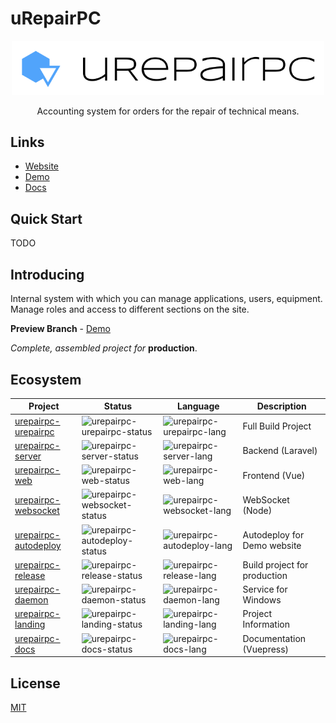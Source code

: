 # uRepairPC

<p align="center">
  <a href="https://github.com/uRepairPC">
    <img width="500" src="https://raw.githubusercontent.com/uRepairPC/docs/master/public/logo-left-icon.png" alt="uRepairPC">
  </a>
</p>
<p align="center">
  Accounting system for orders for the repair of technical means.
</p>

## Links
- [Website](https://urepairpc.com/)
- [Demo](https://demo.urepairpc.com/)
- [Docs](https://docs.urepairpc.com/)

## Quick Start
TODO

## Introducing
Internal system with which you can manage applications, users, equipment.
Manage roles and access to different sections on the site.

**Preview Branch** - [Demo](https://demo.urepairpc.com/)

*Complete, assembled project for* **production**.

## Ecosystem
| Project | Status | Language | Description |
|---------|--------|----------|-------------|
| [urepairpc-urepairpc]  | ![urepairpc-urepairpc-status]  | ![urepairpc-urepairpc-lang]  | Full Build Project |
| [urepairpc-server]     | ![urepairpc-server-status]     | ![urepairpc-server-lang]     | Backend (Laravel) |
| [urepairpc-web]        | ![urepairpc-web-status]        | ![urepairpc-web-lang]        | Frontend (Vue) |
| [urepairpc-websocket]  | ![urepairpc-websocket-status]  | ![urepairpc-websocket-lang]  | WebSocket (Node) |
| [urepairpc-autodeploy] | ![urepairpc-autodeploy-status] | ![urepairpc-autodeploy-lang] | Autodeploy for Demo website |
| [urepairpc-release]    | ![urepairpc-release-status]    | ![urepairpc-release-lang]    | Build project for production |
| [urepairpc-daemon]     | ![urepairpc-daemon-status]     | ![urepairpc-daemon-lang]     | Service for Windows |
| [urepairpc-landing]    | ![urepairpc-landing-status]    | ![urepairpc-landing-lang]    | Project Information |
| [urepairpc-docs]       | ![urepairpc-docs-status]       | ![urepairpc-docs-lang]       | Documentation (Vuepress) |

[urepairpc-urepairpc]: https://github.com/uRepairPC/urepairpc
[urepairpc-urepairpc-status]: https://img.shields.io/github/release/urepairpc/urepairpc.svg
[urepairpc-urepairpc-lang]: https://img.shields.io/github/languages/top/urepairpc/urepairpc.svg

[urepairpc-server]: https://github.com/uRepairPC/server
[urepairpc-server-status]: https://img.shields.io/github/package-json/v/urepairpc/server.svg
[urepairpc-server-lang]: https://img.shields.io/github/languages/top/urepairpc/server.svg

[urepairpc-web]: https://github.com/uRepairPC/web
[urepairpc-web-status]: https://img.shields.io/github/package-json/v/urepairpc/web.svg
[urepairpc-web-lang]: https://img.shields.io/github/languages/top/urepairpc/web.svg

[urepairpc-websocket]: https://github.com/uRepairPC/websocket
[urepairpc-websocket-status]: https://img.shields.io/github/package-json/v/urepairpc/websocket.svg
[urepairpc-websocket-lang]: https://img.shields.io/github/languages/top/urepairpc/websocket.svg

[urepairpc-autodeploy]: https://github.com/uRepairPC/autodeploy
[urepairpc-autodeploy-status]: https://img.shields.io/github/package-json/v/urepairpc/autodeploy.svg
[urepairpc-autodeploy-lang]: https://img.shields.io/github/languages/top/urepairpc/autodeploy.svg

[urepairpc-release]: https://github.com/uRepairPC/release
[urepairpc-release-status]: https://img.shields.io/github/package-json/v/urepairpc/release.svg
[urepairpc-release-lang]: https://img.shields.io/github/languages/top/urepairpc/release.svg

[urepairpc-daemon]: https://github.com/uRepairPC/daemon
[urepairpc-daemon-status]: https://img.shields.io/github/package-json/v/urepairpc/daemon.svg
[urepairpc-daemon-lang]: https://img.shields.io/github/languages/top/urepairpc/daemon.svg

[urepairpc-landing]: https://github.com/uRepairPC/landing
[urepairpc-landing-status]: https://img.shields.io/github/package-json/v/urepairpc/landing.svg
[urepairpc-landing-lang]: https://img.shields.io/github/languages/top/urepairpc/landing.svg

[urepairpc-docs]: https://github.com/uRepairPC/docs
[urepairpc-docs-status]: https://img.shields.io/github/package-json/v/urepairpc/docs.svg
[urepairpc-docs-lang]: https://img.shields.io/github/languages/top/urepairpc/docs.svg

## License
[MIT](https://opensource.org/licenses/MIT)
